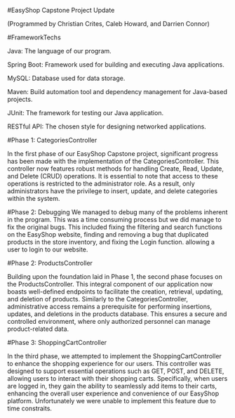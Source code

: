 #EasyShop Capstone Project Update

(Programmed by Christian Crites, Caleb Howard, and Darrien Connor)

#FrameworkTechs

Java: The language of our program.

Spring Boot: Framework used for building and executing Java applications.

MySQL: Database used for data storage.

Maven: Build automation tool and dependency management for Java-based projects.

JUnit: The framework for testing our Java application.

RESTful API: The chosen style for designing networked applications.


#Phase 1: CategoriesController

In the first phase of our EasyShop Capstone project, significant progress has been made with the implementation of the CategoriesController. This controller now features robust methods for handling Create, Read, Update, and Delete (CRUD) operations. It is essential to note that access to these operations is restricted to the administrator role. As a result, only administrators have the privilege to insert, update, and delete categories within the system.

#Phase 2: Debugging
We managed to debug many of the problems inherent in the program. This was a time consuming process but we did manage to fix the original bugs. This included fixing the filtering and search functions on the EasyShop website, finding and removing a bug that duplicated products in the store inventory, and fixing the Login function. allowing a user to login to our website.


#Phase 2: ProductsController

Building upon the foundation laid in Phase 1, the second phase focuses on the ProductsController. This integral component of our application now boasts well-defined endpoints to facilitate the creation, retrieval, updating, and deletion of products. Similarly to the CategoriesController, administrative access remains a prerequisite for performing insertions, updates, and deletions in the products database. This ensures a secure and controlled environment, where only authorized personnel can manage product-related data.


#Phase 3: ShoppingCartController


In the third phase, we attempted to implement the ShoppingCartController to enhance the shopping experience for our users. This controller was designed to support essential operations such as GET, POST, and DELETE, allowing users to interact with their shopping carts. Specifically, when users are logged in, they gain the ability to seamlessly add items to their carts, enhancing the overall user experience and convenience of our EasyShop platform. Unfortunately we were unable to implement this feature due to time constraits.
